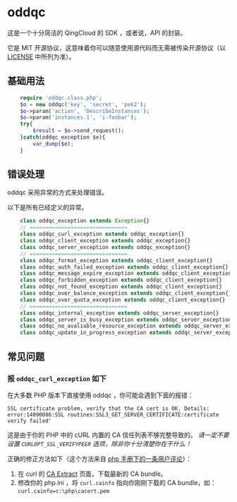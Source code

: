 # oddqc

这是一个十分简洁的 QingCloud 的 SDK ，或者说，API 的封装。

它是 MIT 开源协议，这意味着你可以随意使用源代码而无需被传染开源协议（以 [LICENSE](LICENSE) 中所列为准）。

## 基础用法

```php
	require 'oddqc.class.php';
	$o = new oddqc('key', 'secret', 'pek2');
	$o->param('action', 'DescribeInstances');
	$o->param('instances.1', 'i-foobar');
	try{
		$result = $o->send_request();
	}catch(oddqc_exception $e){
		var_dump($e);
	}
```

## 错误处理

oddqc 采用异常的方式来处理错误。

以下是所有已经定义的异常。

```php
	class oddqc_exception extends Exception{}
	// ===============================
	class oddqc_curl_exception extends oddqc_exception{}
	class oddqc_client_exception extends oddqc_exception{}
	class oddqc_server_exception extends oddqc_exception{}
	// ===============================
	class oddqc_format_exception extends oddqc_client_exception{}
	class oddqc_auth_failed_exception extends oddqc_client_exception{}
	class oddqc_message_expire_exception extends oddqc_client_exception{}
	class oddqc_forbidden_exception extends oddqc_client_exception{}
	class oddqc_not_found_exception extends oddqc_client_exception{}
	class oddqc_over_balance_exception extends oddqc_client_exception{}
	class oddqc_over_quota_exception extends oddqc_client_exception{}
	// ===============================
	class oddqc_internal_exception extends oddqc_server_exception{}
	class oddqc_server_is_busy_exception extends oddqc_server_exception{}
	class oddqc_no_avaliable_resource_exception extends oddqc_server_exception{}
	class oddqc_update_in_progress_exception extends oddqc_server_exception{}
```

## 常见问题

### 报 `oddqc_curl_exception` 如下

在大多数 PHP 版本下直接使用 oddqc ，你可能会遇到下面的报错：

	SSL certificate problem, verify that the CA cert is OK. Details: error:14090086:SSL routines:SSL3_GET_SERVER_CERTIFICATE:certificate verify failed'

这是由于你的 PHP 中的 cURL 内置的 CA 信任列表不够完整导致的。
*请一定不要设置 `CURLOPT_SSL_VERIFYPEER` 选项，除非你十分清楚你在干什么！*

正确的修正方法如下（这个方法来自 [php 手册下的一条用户评论](http://php.net/manual/en/function.curl-setopt.php#110457)）：

1. 在 curl 的 [CA Extract](http://curl.haxx.se/docs/caextract.html) 页面，下载最新的 CA bundle。
2. 修改你的 php.ini ，将 `curl.cainfo` 指向你刚刚下载的 CA bundle，如：`curl.cainfo=c:\php\cacert.pem`

